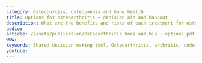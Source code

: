 ```yaml
---
category: Osteoporosis, osteopaenia and bone health
title: Options for osteoarthritis – decision aid and handout
description: What are the benefits and risks of each treatment for osteoarthritis?
audio: 
article: /assets/publication/Osteoarthritis knee and hip - options.pdf
www: 
keywords: Shared decision making tool, Osteoarthritis, arthritis, codeine, tramadol, painkillers, paracetamol, opiates, chondroitin, glucosamine, TENS, capsaicin, exercise, acupuncture, NSAID creams, NSAID, surgery, withdrawal symptoms, heart attack,  stomach ulcer,
youtube:
--- 
```

